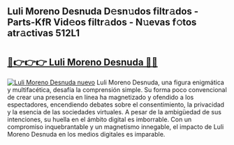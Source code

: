 ## Luli Moreno Desnuda D𝚎sn𝚞dos filtr𝚊dos - Parts-KfR Vid𝚎os filtr𝚊dos - N𝚞evas f𝚘tos atr𝚊ctivas 512L1

# <h2><a href="http://mbcnhmr.tromn.icu/?c=Luli+Moreno+Desnuda">🔗👉👉👉 Luli Moreno Desnuda 🔗🔗</a></h2>

[![Luli Moreno Desnuda nuevo](https://i.imgur.com/pEAQMta.gif)](http://mbcnhmr.tromn.icu/?c=Luli+Moreno+Desnuda)
Luli Moreno Desnuda, una figura enigmática y multifacética, desafía la comprensión simple. Su forma poco convencional de crear una presencia en línea ha magnetizado y ofendido a los espectadores, encendiendo debates sobre el consentimiento, la privacidad y la esencia de las sociedades virtuales. A pesar de la ambigüedad de sus intenciones, su huella en el ámbito digital es imborrable. Con un compromiso inquebrantable y un magnetismo innegable, el impacto de Luli Moreno Desnuda en los medios digitales es imparable.

